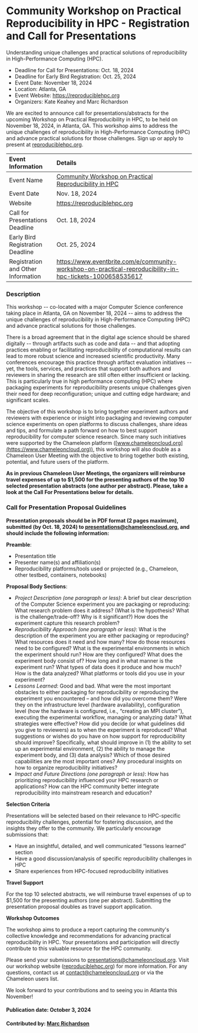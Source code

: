 # Community Workshop on Practical Reproducibility in HPC - Registration and Call for Presentations

<!-- begin deck text -->
Understanding unique challenges and practical solutions of reproducibility in High-Performance Computing (HPC).
<!-- end deck text -->

- Deadline for Call for Presentations: Oct. 18, 2024
- Deadline for Early Bird Registration: Oct. 25, 2024
- Event Date: November 18, 2024
- Location: Atlanta, GA
- Event Website: https://reproduciblehpc.org
- Organizers: Kate Keahey and Marc Richardson

We are excited to announce call for presentations/abstracts for the upcoming Workshop on Practical Reproducibility in HPC, to be held on November 18, 2024, in Atlanta, GA.
This workshop aims to address the unique challenges of reproducibility in High-Performance Computing (HPC) and advance practical solutions for those challenges. Sign up or apply to present at [reproduciblehpc.org](https://reproduciblehpc.org).

Event Information | Details
:--- | :---			   
Event Name | [Community Workshop on Practical Reproducibility in HPC](https://reproduciblehpc.org)
Event Date| Nov. 18, 2024
Website | https://reproduciblehpc.org
Call for Presentations Deadline | Oct. 18, 2024
Early Bird Registration Deadline | Oct. 25, 2024
Registration and Other Information | https://www.eventbrite.com/e/community-workshop-on-practical-reproducibility-in-hpc-tickets-1000658535617

### Description

This workshop -- co-located with a major Computer Science conference taking place in Atlanta, GA on November 18, 2024 --  aims to address the unique challenges of reproducibility in High-Performance Computing (HPC) and advance practical solutions for those challenges.

There is a broad agreement that in the digital age science should be shared digitally -- through artifacts such as code and data -- and that adopting practices enabling or facilitating reproducibility of computational results can lead to more robust science and increased scientific productivity. Many conferences encourage this practice through artifact evaluation initiatives -- yet, the tools, services, and practices that support both authors and reviewers in sharing the research are still often either insufficient or lacking. This is particularly true in high performance computing (HPC) where packaging experiments for reproducibility presents unique challenges given their need for deep reconfiguration; unique and cutting edge hardware; and significant scales.

The objective of this workshop is to bring together experiment authors and reviewers with experience or insight into packaging and reviewing computer science experiments on open platforms to discuss challenges, share ideas and tips, and formulate a path forward on how to best support reproducibility for computer science research. Since many such initiatives were supported by the Chameleon platform ([www.chameleoncloud.org](https://www.chameleoncloud.org)), this workshop will also double as a Chameleon User Meeting with the objective to bring together both existing, potential, and future users of the platform.

**As in previous Chameleon User Meetings, the organizers will reimburse travel expenses of up to $1,500 for the presenting authors of the top 10 selected presentation abstracts (one author per abstract). Please, take a look at the Call For Presentations below for details.**

### Call for Presentation Proposal Guidelines

**Presentation proposals should be in PDF format (2 pages maximum), submitted (by Oct. 18, 2024) to presentations@chameleoncloud.org, and should include the following information:**

**Preamble**:

- Presentation title
- Presenter name(s) and affiliation(s)
- Reproducibility platforms/tools used or projected (e.g., Chameleon, other testbed, containers, notebooks)

**Proposal Body Sections**:

- *Project Description (one paragraph or less)*:
    A brief but clear description of the Computer Science experiment you are packaging or reproducing: What research problem does it address? (What is the hypothesis? What is the challenge/trade-off? Why is it significant?) How does the experiment capture this research problem? 
- *Reproducibility Approach (one paragraph or less)*:
    What is the description of the experiment you are either packaging or reproducing? What resources does it need and how many? How do those resources need to be configured? What is the experimental environments in which the experiment should run? How are they configured? What does the experiment body consist of? How long and in what manner is the experiment run? What types of data does it produce and how much? How is the data analyzed? What platforms or tools did you use in your experiment? 
- *Lessons Learned*: 
    Good and bad. What were the most important obstacles to either packaging for reproducibility or reproducing the experiment you encountered – and how did you overcome them? Were they on the infrastructure level (hardware availability), configuration level (how the hardware is configured, i.e., “creating an MPI cluster”), executing the experimental workflow, managing or analyzing data?  What strategies were effective? How did you decide (or what guidelines did you give to reviewers) as to when the experiment is reproduced? What suggestions or wishes do you have on how support for reproducibility should improve? Specifically, what should improve in (1) the ability to set up an experimental environment, (2) the ability to manage the experiment body, and (3) data analysis? Which of those desired capabilities are the most important ones? Any procedural insights on how to organize reproducibility initiatives? 
- *Impact and Future Directions (one paragraph or less)*:
    How has prioritizing reproducibility influenced your HPC research or applications? How can the HPC community better integrate reproducibility into mainstream research and education?

**Selection Criteria**

Presentations will be selected based on their relevance to HPC-specific reproducibility challenges, potential for fostering discussion, and the insights they offer to the community. We particularly encourage submissions that:
- Have an insightful, detailed, and well communicated  “lessons learned” section 
- Have a good discussion/analysis of specific reproducibility challenges in HPC
- Share experiences from HPC-focused reproducibility initiatives

**Travel Support**

For the top 10 selected abstracts, we will reimburse travel expenses of up to $1,500 for the presenting authors (one per abstract). Submitting the presentation proposal doubles as travel support application. 

**Workshop Outcomes**

The workshop aims to produce a report capturing the community's collective knowledge and recommendations for advancing practical reproducibility in HPC. Your presentations and participation will directly contribute to this valuable resource for the HPC community.

Please send your submissions to presentations@chameleoncloud.org. Visit our workshop website ([reproduciblehpc.org](https://reproduciblehpc.org)) for more information. For any questions, contact us at contact@chameleoncloud.org or via the Chameleon users list.

We look forward to your contributions and to seeing you in Atlanta this November!

#### Publication date: October 3, 2024

#### Contributed by: [Marc Richardson](https://www.linkedin.com/in/marctrichardson/)

<!---
Publish: yes
Topics: high-performance computing, reproducibility, artifact evaluation, computer science, research
--->
